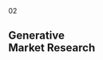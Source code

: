 <section class="intro-page section-green">
   
   <div class="intro-page-wrapper">
	   <span class="intro-page-number">02</span>
	   <h1 class="intro-page-title">Generative<br />Market Research</h1>
	</div>
 
</section>






